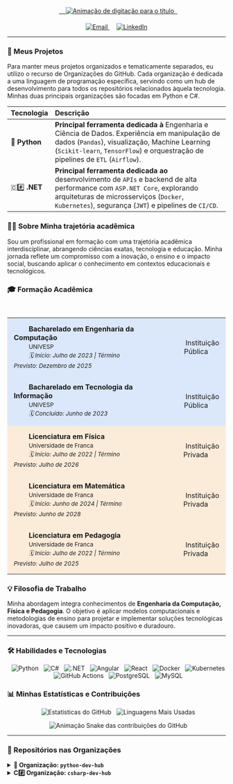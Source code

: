 <div align="center">
  <a href="https://git.io/typing-svg">
    <img src="https://readme-typing-svg.herokuapp.com?font=Fira+Code&size=30&pause=1000&color=33FF33&center=true&vCenter=true&width=850&lines=Yuri+Sidney+Forjaz;Engenharia+de+Dados+%26+APIs+de+Alta+Performance;Soluções+com+Python+e+C%23+.NET" alt="Animação de digitação para o título">
  </a>
</div>

<div align="center" style="margin-top: 20px;">
<a href="mailto:ysidfor@gmail.com">
    <img src="https://img.shields.io/badge/Email-D14836?style=for-the-badge&logo=gmail&logoColor=white" alt="Email">
</a>
&nbsp;&nbsp;&nbsp;
<a href="https://www.linkedin.com/in/yuri-sidney-forjaz-0431751b4">
    <img src="https://img.shields.io/badge/LinkedIn-0077B5?style=for-the-badge&logo=linkedin&logoColor=white" alt="LinkedIn">
</a>
</div>

---

### 🚀 Meus Projetos

Para manter meus projetos organizados e tematicamente separados, eu utilizo o recurso de Organizações do GitHub. Cada organização é dedicada a uma linguagem de programação específica, servindo como um hub de desenvolvimento para todos os repositórios relacionados àquela tecnologia. Minhas duas principais organizações são focadas em Python e C#.

| Tecnologia | Descrição |
| :--- | :--- |
| 🐍 **Python** | **Principal ferramenta dedicada à** Engenharia e Ciência de Dados. Experiência em manipulação de dados (`Pandas`), visualização, Machine Learning (`Scikit-learn`, `TensorFlow`) e orquestração de pipelines de `ETL` (`Airflow`). |
| 🇨#️⃣ **.NET** | **Principal ferramenta dedicada ao** desenvolvimento de `APIs` e backend de alta performance com `ASP.NET Core`, explorando arquiteturas de microsserviços (`Docker`, `Kubernetes`), segurança (`JWT`) e pipelines de `CI/CD`. |

### 👨‍💻 Sobre Minha trajetória acadêmica

Sou um profissional em formação com uma trajetória acadêmica interdisciplinar, abrangendo ciências exatas, tecnologia e educação. Minha jornada reflete um compromisso com a inovação, o ensino e o impacto social, buscando aplicar o conhecimento em contextos educacionais e tecnológicos.

### 🎓 Formação Acadêmica

<table width="100%">
  <tbody>
    <tr style="background-color: #1f6feb26;">
      <td style="padding: 15px;">
        <b>Bacharelado em Engenharia da Computação</b><br>
        <small>UNIVESP</small><br>
        <i><small>🗓️ Início: Julho de 2023 | Término Previsto: Dezembro de 2025</small></i>
      </td>
      <td style="padding: 15px; text-align: right; vertical-align: middle;">
        Instituição Pública
      </td>
    </tr>
    <tr style="background-color: #1f6feb26;">
      <td style="padding: 15px;">
        <b>Bacharelado em Tecnologia da Informação</b><br>
        <small>UNIVESP</small><br>
        <i><small>🗓️ Concluído: Junho de 2023</small></i>
      </td>
      <td style="padding: 15px; text-align: right; vertical-align: middle;">
        Instituição Pública
      </td>
    </tr>
    <tr style="background-color: #f18a0e26;">
      <td style="padding: 15px;">
        <b>Licenciatura em Física</b><br>
        <small>Universidade de Franca</small><br>
        <i><small>🗓️ Início: Julho de 2022 | Término Previsto: Julho de 2026</small></i>
      </td>
      <td style="padding: 15px; text-align: right; vertical-align: middle;">
        Instituição Privada
      </td>
    </tr>
    <tr style="background-color: #f18a0e26;">
      <td style="padding: 15px;">
        <b>Licenciatura em Matemática</b><br>
        <small>Universidade de Franca</small><br>
        <i><small>🗓️ Início: Junho de 2024 | Término Previsto: Junho de 2028</small></i>
      </td>
      <td style="padding: 15px; text-align: right; vertical-align: middle;">
        Instituição Privada
      </td>
    </tr>
    <tr style="background-color: #f18a0e26;">
      <td style="padding: 15px;">
        <b>Licenciatura em Pedagogia</b><br>
        <small>Universidade de Franca</small><br>
        <i><small>🗓️ Início: Julho de 2022 | Término Previsto: Julho de 2025</small></i>
      </td>
      <td style="padding: 15px; text-align: right; vertical-align: middle;">
        Instituição Privada
      </td>
    </tr>
  </tbody>
</table>

### 💡 Filosofia de Trabalho

Minha abordagem integra conhecimentos de **Engenharia da Computação, Física e Pedagogia**. O objetivo é aplicar modelos computacionais e metodologias de ensino para projetar e implementar soluções tecnológicas inovadoras, que causem um impacto positivo e duradouro.

---

### 🛠️ Habilidades e Tecnologias

<p align="center">
  <img src="https://img.shields.io/badge/Python-3776AB?style=for-the-badge&logo=python&logoColor=white" alt="Python"/>
  <img src="https://img.shields.io/badge/C%23-239120?style=for-the-badge&logo=c-sharp&logoColor=white" alt="C#"/>
  <img src="https://img.shields.io/badge/.NET-512BD4?style=for-the-badge&logo=dotnet&logoColor=white" alt=".NET"/>
  <img src="https://img.shields.io/badge/Angular-DD0031?style=for-the-badge&logo=angular&logoColor=white" alt="Angular"/>
  <img src="https://img.shields.io/badge/React-20232A?style=for-the-badge&logo=react&logoColor=61DAFB" alt="React"/>
  <img src="https://img.shields.io/badge/Docker-2496ED?style=for-the-badge&logo=docker&logoColor=white" alt="Docker"/>
  <img src="https://img.shields.io/badge/Kubernetes-326CE5?style=for-the-badge&logo=kubernetes&logoColor=white" alt="Kubernetes"/>
  <img src="https://img.shields.io/badge/GitHub_Actions-2088FF?style=for-the-badge&logo=github-actions&logoColor=white" alt="GitHub Actions"/>
  <img src="https://img.shields.io/badge/PostgreSQL-4169E1?style=for-the-badge&logo=postgresql&logoColor=white" alt="PostgreSQL"/>
  <img src="https://img.shields.io/badge/MySQL-4479A1?style=for-the-badge&logo=mysql&logoColor=white" alt="MySQL"/>
</p>

### 📊 Minhas Estatísticas e Contribuições

<p align="center">
  <img src="https://github-readme-stats.vercel.app/api?username=[SEU-USUARIO-DO-GITHUB]&show_icons=true&theme=dracula&rank_icon=github" alt="Estatísticas do GitHub" />
  <img src="https://github-readme-stats.vercel.app/api/top-langs/?username=[SEU-USUARIO-DO-GITHUB]&layout=compact&theme=dracula" alt="Linguagens Mais Usadas" />
</p>

<div align="center">
  <img src="https://raw.githubusercontent.com/[https://github.com/Yuri-Sidney-Forjaz/https://github.com/Yuri-Sidney-Forjaz]/main/dist/github-contribution-grid-snake.svg" alt="Animação Snake das contribuições do GitHub"/>
</div>

---

### 📂 Repositórios nas Organizações
<details>
<summary><strong>🐍 Organização: <code>python-dev-hub</code></strong></summary>
<br>
Focada em projetos de Engenharia de Dados, Ciência de Dados e aplicações gerais com Python.

| Repositório | Descrição |
| :--- | :--- |
| `python-math-exercises` | Exercícios de conceitos matemáticos implementados em Python. |
| `python-physics-exercises` | Exercícios e simulações de conceitos físicos em Python. |
| `python-syntax-drills` | Exercícios práticos para reforçar a sintaxe e os recursos da linguagem. |
| `data-manipulation` | Manipulação e análise de dados com `pandas`, `numpy` e `dask`. |
| `data-visualization` | Criação de gráficos e visualizações com `matplotlib`, `seaborn` e `plotly`. |
| `machine-learning` | Implementação de modelos de aprendizado de máquina e redes neurais. |
| `web-scraping-and-apis` | Extração de dados de páginas web e consumo de APIs. |
| `etl-pipelines` | Desenvolvimento de pipelines para extração, transformação e carregamento de dados (ETL). |
| `devops-and-ci-cd` | Automação de build, teste e deploy com `Docker`, `Kubernetes` e `GitHub Actions`. |
</details>

<details>
<summary><strong>C#️⃣ Organização: <code>csharp-dev-hub</code></strong></summary>
<br>
Repositórios para desenvolvimento de APIs, sistemas backend e aplicações com C# e .NET.

| Repositório | Descrição |
| :--- | :--- |
| `math-exercises-csharp` | Exercícios de conceitos matemáticos implementados em C#. |
| `physics-exercises-csharp` | Exercícios e simulações de conceitos físicos utilizando C#. |
| `csharp-web-apis` | Desenvolvimento de APIs RESTful robustas com ASP.NET Core. |
| `csharp-backend-systems` | Construção de sistemas backend com foco em lógica de negócios e acesso a dados. |
| `csharp-microservices-architecture` | Aplicações baseadas em arquitetura de microsserviços com `Docker` e `Kubernetes`. |
| `csharp-security-best-practices` | Implementação de segurança, autenticação e autorização em APIs. |
| `csharp-testing-and-debugging` | Testes unitários, de integração e ferramentas de depuração. |
| `csharp-devops-and-ci-cd` | Pipelines de CI/CD para automação de build, teste e deploy. |
</details>
